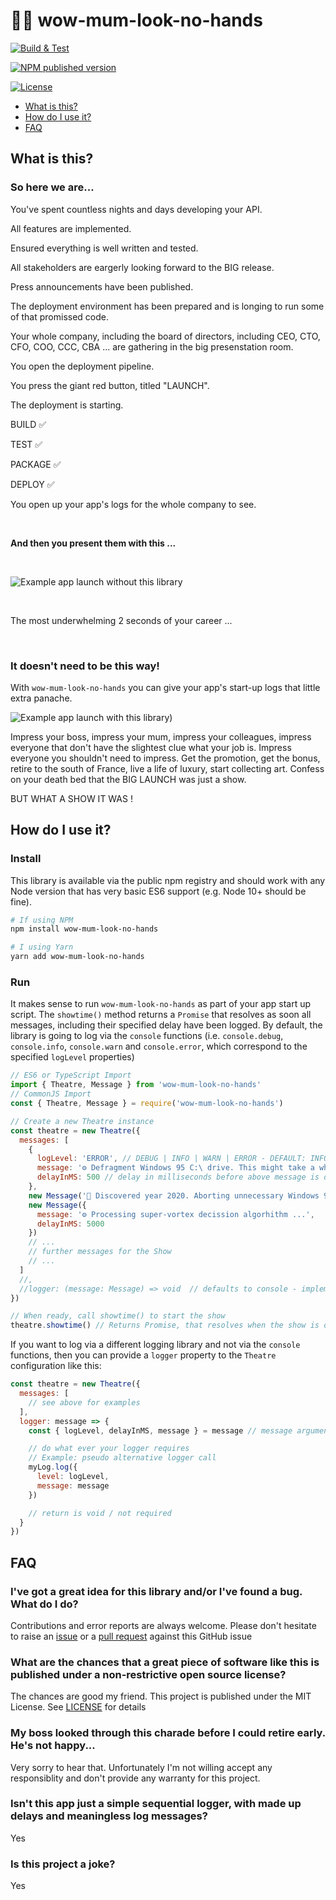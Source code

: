 # 🤷‍♂️ wow-mum-look-no-hands

[![Build & Test](https://github.com/hmmmsausages/wow-mum-look-no-hands/actions/workflows/build-and-test.yml/badge.svg?branch=main)](https://github.com/hmmmsausages/wow-mum-look-no-hands/actions/workflows/build-and-test.yml)

[![NPM published version](https://img.shields.io/npm/v/wow-mum-look-no-hands)](https://www.npmjs.com/package/wow-mum-look-no-hands)

[![License](https://img.shields.io/npm/l/wow-mum-look-no-hands)](https://www.npmjs.com/package/wow-mum-look-no-hands)

* [What is this?](#what-is-this)
* [How do I use it?](#how-do-i-use-it)
* [FAQ](#faq)

## What is this?

### So here we are...

You've spent countless nights and days developing your API.

All features are implemented.

Ensured everything is well written and tested.

All stakeholders are eargerly looking forward to the BIG release.

Press announcements have been published.

The deployment environment has been prepared and is longing to run some of that promissed code.

Your whole company, including the board of directors, including CEO, CTO, CFO, COO, CCC, CBA ... are gathering in the big presenstation room.

You open the deployment pipeline.

You press the giant red button, titled "LAUNCH".

The deployment is starting.

BUILD ✅

TEST ✅

PACKAGE ✅

DEPLOY ✅

You open up your app's logs for the whole company to see.

&nbsp;

**And then you present them with this ...**

&nbsp;

![Example app launch without this library](https://user-images.githubusercontent.com/10978490/111663786-0d0d7100-8809-11eb-8e7b-4313a90a7d47.gif)

&nbsp;

The most underwhelming 2 seconds of your career ...

&nbsp;

### It doesn't need to be this way!

With `wow-mum-look-no-hands` you can give your app's start-up logs that little extra panache.

![Example app launch with this library](https://user-images.githubusercontent.com/10978490/111663768-07b02680-8809-11eb-93fa-4101035e38a8.gif))

Impress your boss, impress your mum, impress your colleagues, impress everyone that don't have the slightest clue what your job is. Impress everyone you shouldn't need to impress. Get the promotion, get the bonus, retire to the south of France, live a life of luxury, start collecting art. Confess on your death bed that the BIG LAUNCH was just a show.

BUT WHAT A SHOW IT WAS !

## How do I use it?

### Install

This library is available via the public npm registry and should work with any Node version that
has very basic ES6 support (e.g. Node 10+ should be fine).

```bash
# If using NPM
npm install wow-mum-look-no-hands

# I using Yarn
yarn add wow-mum-look-no-hands
```

### Run

It makes sense to run `wow-mum-look-no-hands` as part of your app start up script.
The `showtime()` method returns a `Promise` that resolves as soon all messages, including their specified delay have been logged.
By default, the library is going to log via the `console` functions (i.e. `console.debug`, `console.info`, `console.warn` and `console.error`, which correspond to the specified `logLevel` properties)

```js
// ES6 or TypeScript Import
import { Theatre, Message } from 'wow-mum-look-no-hands'
// CommonJS Import
const { Theatre, Message } = require('wow-mum-look-no-hands')

// Create a new Theatre instance 
const theatre = new Theatre({
  messages: [
    {
      logLevel: 'ERROR', // DEBUG | INFO | WARN | ERROR - DEFAULT: INFO
      message: '⚙️ Defragment Windows 95 C:\ drive. This might take a while ...', 
      delayInMS: 500 // delay in milliseconds before above message is displayed - DEFALT: 250
    },
    new Message('🙈 Discovered year 2020. Aborting unnecessary Windows 95 operations.'),
    new Message({
      message: '⚙️ Processing super-vortex decission algorhithm ...',
      delayInMS: 5000
    })
    // ...
    // further messages for the Show
    // ...
  ]
  //,
  //logger: (message: Message) => void  // defaults to console - implement if other logging library is needed (see below for example)
})

// When ready, call showtime() to start the show
theatre.showtime() // Returns Promise, that resolves when the show is over
```

If you want to log via a different logging library and not via the `console` functions, then you can provide a `logger` property to the `Theatre` configuration like this:

```js
const theatre = new Theatre({
  messages: [
    // see above for examples
  ],
  logger: message => {
    const { logLevel, delayInMS, message } = message // message argument contains all message properties

    // do what ever your logger requires
    // Example: pseudo alternative logger call
    myLog.log({
      level: logLevel,
      message: message
    })

    // return is void / not required
  }
})
```

## FAQ

### I've got a great idea for this library and/or I've found a bug. What do I do?

Contributions and error reports are always welcome. Please don't hesitate to raise an [issue](https://github.com/hmmmsausages/wow-mum-look-no-hands/issues) or a [pull request](https://github.com/hmmmsausages/wow-mum-look-no-hands/pulls) against this GitHub issue

### What are the chances that a great piece of software like this is published under a non-restrictive open source license?

The chances are good my friend. This project is published under the MIT License. See [LICENSE](./LICENSE) for details

### My boss looked through this charade before I could retire early. He's not happy...

Very sorry to hear that. Unfortunately I'm not willing accept any responsiblity and don't provide any warranty for this project.

### Isn't this app just a simple sequential logger, with made up delays and meaningless log messages?

Yes
### Is this project a joke?

Yes
